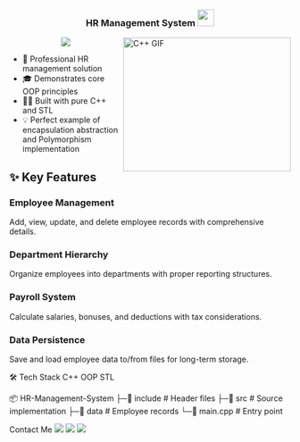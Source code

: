 <h3 align="center">
  HR Management System
  <img src="https://media.giphy.com/media/26tn33aiTi1jkl6H6/giphy.gif" width="30">
</h3>

<img align="right" src="https://media.giphy.com/media/Ll22OhMLAlVDb8UQWe/giphy.gif" alt="C++ GIF" width="300" height="240">

<!-- Typing SVG -->
<p align="center">
  <a href="https://github.com/DenverCoder1/readme-typing-svg"><img src="https://readme-typing-svg.herokuapp.com/?lines=C++%20OOP%20Project;HR%20Management%20System;Encapsulation%20Focused&font=Fira%20Code&center=true&width=440&height=45&color=47B5FF&vCenter=true&size=22"></a>
</p>

- 🏢 Professional HR management solution
- 🎓 Demonstrates core OOP principles
- 👨‍💻 Built with pure C++ and STL
- 💡 Perfect example of encapsulation abstraction and Polymorphism implementation

 <h2>✨ Key Features</h2>
    <div class="features">
        <div class="feature">
            <h3>Employee Management</h3>
            <p>Add, view, update, and delete employee records with comprehensive details.</p>
        </div>
        <div class="feature">
            <h3>Department Hierarchy</h3>
            <p>Organize employees into departments with proper reporting structures.</p>
        </div>
        <div class="feature">
            <h3>Payroll System</h3>
            <p>Calculate salaries, bonuses, and deductions with tax considerations.</p>
        </div>
        <div class="feature">
            <h3>Data Persistence</h3>
            <p>Save and load employee data to/from files for long-term storage.</p>
        </div>
    </div>
🛠  Tech Stack
    C++ 
    OOP 
    STL 
    
📦 HR-Management-System
├─📂 include       # Header files
├─📂 src           # Source implementation
├─📂 data          # Employee records
└─📜 main.cpp      # Entry point





Contact Me
<a href="https://linkedin.com/in/yourprofile" target="_blank"><img src="https://img.shields.io/badge/-Your_Name-0077B5?style=for-the-badge&logo=Linkedin&logoColor=white"/></a>
<a href="mailto:youremail@example.com" target="_blank"><img src="https://img.shields.io/badge/-Email-D14836?style=for-the-badge&logo=Gmail&logoColor=white"/></a>
<a href="https://github.com/yourusername" target="_blank"><img src="https://img.shields.io/badge/-GitHub-181717?style=for-the-badge&logo=GitHub&logoColor=white"/></a>
